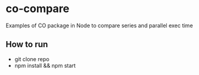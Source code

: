 # co-compare
Examples of CO package in Node to compare series and parallel exec time

## How to run
- git clone repo
- npm install && npm start
